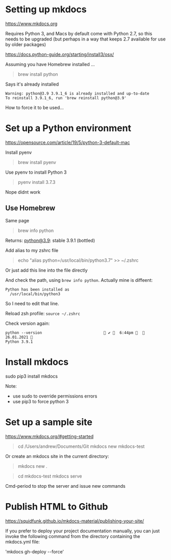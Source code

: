 # Setting up mkdocs

https://www.mkdocs.org

Requires Python 3, and Macs by default come with Python 2.7, so this needs to be upgraded (but perhaps in a way that keeps 2.7 available for use by older packages)

https://docs.python-guide.org/starting/install3/osx/

Assuming you have Homebrew installed ...
> brew install python

Says it's already installed

```
Warning: python@3.9 3.9.1_6 is already installed and up-to-date
To reinstall 3.9.1_6, run 'brew reinstall python@3.9'
```

How to force it to be used...

# Set up a Python environment

https://opensource.com/article/19/5/python-3-default-mac

Install pyenv
> brew install pyenv


Use pyenv to install Python 3
> pyenv install 3.7.3

Nope didnt work

## Use Homebrew

Same page


> brew info python

Returns: python@3.9: stable 3.9.1 (bottled)

Add alias to my zshrc file

> echo "alias python=/usr/local/bin/python3.7" >> ~/.zshrc

Or just add this line into the file directly

And check the path, using `brew info python`. Actually mine is diffeent:

```
Python has been installed as
  /usr/local/bin/python3
```

So I need to edit that line.

Reload zsh profile: `source ~/.zshrc`

Check version again:
```
python --version                            ✔   6:44pm    26.01.2021 
Python 3.9.1
```

# Install mkdocs

sudo pip3 install mkdocs

Note:
* use sudo to override permissions errors
* use pip3 to force python 3

# Set up a sample site

https://www.mkdocs.org/#getting-started

> cd /Users/andrew/Documents/Git
> mkdocs new mkdocs-test

Or create an mkdocs site in the current directory:

> mkdocs new .

> cd mkdocs-test
> mkdocs serve

Cmd-period to stop the server and issue new commands

# Publish HTML to Github

https://squidfunk.github.io/mkdocs-material/publishing-your-site/

If you prefer to deploy your project documentation manually, you can just invoke the following command from the directory containing the mkdocs.yml file:

'mkdocs gh-deploy --force'

